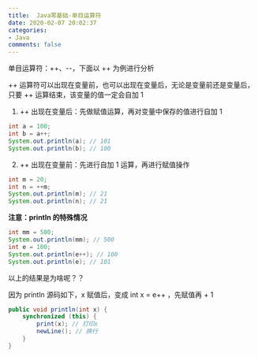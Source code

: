 ```yaml
---
title:  Java零基础-单目运算符
date: 2020-02-07 20:02:37
categories:
- Java
comments: false
---
```


单目运算符：++、--，下面以 ++ 为例进行分析

++ 运算符可以出现在变量前，也可以出现在变量后，无论是变量前还是变量后，只要 ++ 运算结束，该变量的值一定会自加 1

<!-- more -->

1. ++ 出现在变量后：先做赋值运算，再对变量中保存的值进行自加 1

```java
int a = 100;
int b = a++;
System.out.println(a); // 101
System.out.println(b); // 100
```



2. ++ 出现在变量前：先进行自加 1 运算，再进行赋值操作

```java
int m = 20;
int n = ++m;
System.out.println(m); // 21
System.out.println(n); // 21
```



**注意：println 的特殊情况**

```java
int mm = 500;
System.out.println(mm); // 500
int e = 100;
System.out.println(e++); // 100
System.out.println(e); // 101
```

以上的结果是为啥呢？？

因为 println 源码如下，x 赋值后，变成 int x = e++ ，先赋值再 + 1

```java
public void println(int x) {
    synchronized (this) {
        print(x); // 打印x
        newLine(); // 换行
    }
}
```

